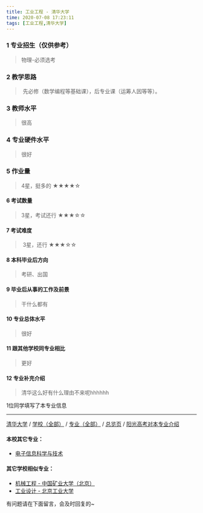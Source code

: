 ```yaml
---
title: 工业工程 - 清华大学
time: 2020-07-08 17:23:11
tags: [工业工程,清华大学]
---
```

### 1 专业招生（仅供参考）  
> 物理-必须选考

### 2 教学思路
> 先必修（数学编程等基础课），后专业课（运筹人因等等）。


### 3 教师水平
> 很高

### 4 专业硬件水平
> 很好

### 5 作业量
>4星，挺多的
★★★★☆

#### 6 考试数量
>3星，考试还行
★★★☆☆

#### 7 考试难度
> 3星，还行
★★★☆☆

#### 8 本科毕业后方向
> 考研、出国

#### 9 毕业后从事的工作及前景
> 干什么都有

#### 10 专业总体水平
> 很好

#### 11 跟其他学校同专业相比
> 更好

#### 12 专业补充介绍
> 清华这么好有什么理由不来呢hhhhhh

1位同学填写了本专业信息

***
[清华大学](https://univgo.github.io/2020/07/08/清华大学) / [学校（全部）](https://univgo.github.io/2020/07/08/3efa6bcca419)  / [专业（全部）](https://univgo.github.io/2020/07/08/2d4c6d3552c2) / [总览页](https://univgo.github.io/2020/07/08/445daeb4fa00) / [阳光高考对本专业介绍](http://gaokao.chsi.com.cn/sch/zyk/view.do?schId=73394526&specId=73385244
)

#### 本校其它专业：
- [电子信息科学与技术](https://univgo.github.io/2020/07/08/338fc70c84db)

#### 其它学校相似专业：
- [机械工程 - 中国矿业大学（北京）](https://univgo.github.io/2020/07/08/111662426f33)
- [工业设计 - 北京工业大学](https://univgo.github.io/2020/07/08/9adc32b162f9)

有问题请在下面留言，会及时回复的~